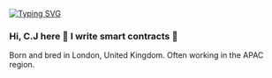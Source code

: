 [![Typing SVG](https://readme-typing-svg.demolab.com?font=Fira+Code&weight=500&duration=4000&pause=1000&color=F70000&multiline=true&random=false&width=435&lines=C.J+Freeman;Decentralise+the+world)](https://git.io/typing-svg)

### Hi, C.J here 👋 **I write smart contracts 📃**

Born and bred in London, United Kingdom. Often working in the APAC region.
